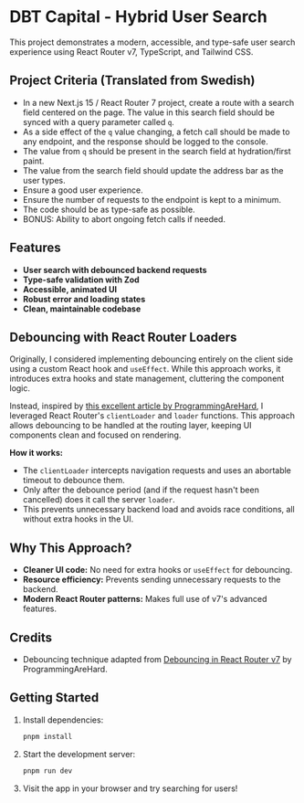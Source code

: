 # DBT Capital - Hybrid User Search

This project demonstrates a modern, accessible, and type-safe user search experience using React Router v7, TypeScript, and Tailwind CSS.

## Project Criteria (Translated from Swedish)

- In a new Next.js 15 / React Router 7 project, create a route with a search field centered on the page. The value in this search field should be synced with a query parameter called `q`.
- As a side effect of the `q` value changing, a fetch call should be made to any endpoint, and the response should be logged to the console.
- The value from `q` should be present in the search field at hydration/first paint.
- The value from the search field should update the address bar as the user types.
- Ensure a good user experience.
- Ensure the number of requests to the endpoint is kept to a minimum.
- The code should be as type-safe as possible.
- BONUS: Ability to abort ongoing fetch calls if needed.

## Features

- **User search with debounced backend requests**
- **Type-safe validation with Zod**
- **Accessible, animated UI**
- **Robust error and loading states**
- **Clean, maintainable codebase**

## Debouncing with React Router Loaders

Originally, I considered implementing debouncing entirely on the client side using a custom React hook and `useEffect`. While this approach works, it introduces extra hooks and state management, cluttering the component logic.

Instead, inspired by [this excellent article by ProgrammingAreHard](https://programmingarehard.com/2025/02/24/debouncing-in-react-router-v7.html/), I leveraged React Router's `clientLoader` and `loader` functions. This approach allows debouncing to be handled at the routing layer, keeping UI components clean and focused on rendering.

**How it works:**
- The `clientLoader` intercepts navigation requests and uses an abortable timeout to debounce them.
- Only after the debounce period (and if the request hasn't been cancelled) does it call the server `loader`.
- This prevents unnecessary backend load and avoids race conditions, all without extra hooks in the UI.

## Why This Approach?

- **Cleaner UI code:** No need for extra hooks or `useEffect` for debouncing.
- **Resource efficiency:** Prevents sending unnecessary requests to the backend.
- **Modern React Router patterns:** Makes full use of v7's advanced features.

## Credits

- Debouncing technique adapted from [Debouncing in React Router v7](https://programmingarehard.com/2025/02/24/debouncing-in-react-router-v7.html/) by ProgrammingAreHard.

## Getting Started

1. Install dependencies:
   ```bash
   pnpm install
   ```
2. Start the development server:
   ```bash
   pnpm run dev
   ```
3. Visit the app in your browser and try searching for users!

```
